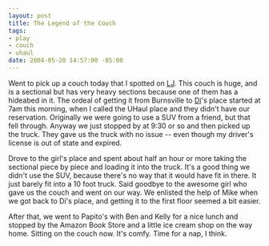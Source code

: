 ```yaml
--- 
layout: post
title: The Legend of the Couch
tags: 
- play
- couch
- uhaul
date: 2004-05-20 14:57:00 -05:00
---
```

Went to pick up a couch today that I spotted on <a href="http://www.livejournal.com/community/twin_cities/610180.html">LJ</a>.  This couch is huge, and is a sectional but has very heavy sections because one of them has a hideabed in it.  The ordeal of getting it from Burnsville to <a href="http://ontheriver.blogspot.com/">Di</a>'s place started at 7am this morning, when I called the UHaul place and they didn't have our reservation.  Originally we were going to use a SUV from a friend, but that fell through.  Anyway we just stopped by at 9:30 or so and then picked up the truck. They gave us the truck with no issue -- even though my driver's license is out of state and expired.

Drove to the girl's place and spent about half an hour or more taking the sectional piece by piece and loading it into the truck.  It's a good thing we didn't use the SUV, because there's no way that it would have fit in there.  It just barely fit into a 10 foot truck.   Said goodbye to the awesome girl who gave us the couch and went on our way.   We enlisted the help of Mike when we got back to Di's place, and getting it to the first floor seemed a bit easier.

After that, we went to Papito's with Ben and Kelly for a nice lunch and stopped by the Amazon Book Store and a little ice cream shop on the way home. Sitting on the couch now. It's comfy.  Time for a nap, I think.
